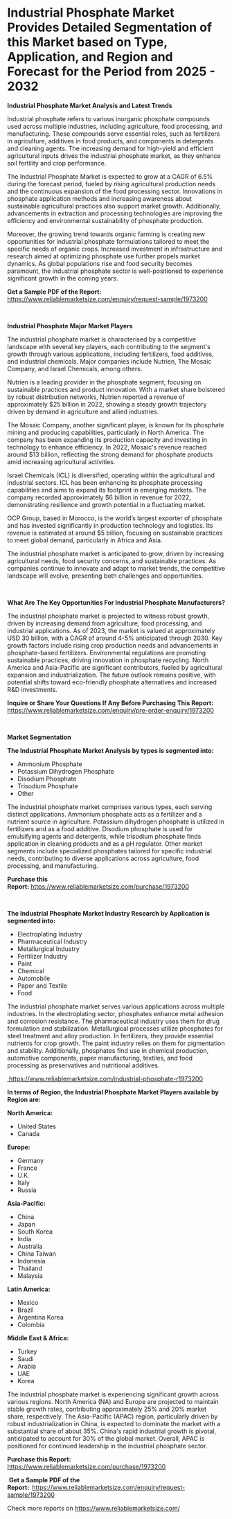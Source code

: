 <p><h1>Industrial Phosphate Market Provides Detailed Segmentation of this Market based on Type, Application, and Region and Forecast for the Period from 2025 - 2032</h1></p><p><strong>Industrial Phosphate Market Analysis and Latest Trends</strong></p>
<p><p>Industrial phosphate refers to various inorganic phosphate compounds used across multiple industries, including agriculture, food processing, and manufacturing. These compounds serve essential roles, such as fertilizers in agriculture, additives in food products, and components in detergents and cleaning agents. The increasing demand for high-yield and efficient agricultural inputs drives the industrial phosphate market, as they enhance soil fertility and crop performance.</p><p>The Industrial Phosphate Market is expected to grow at a CAGR of 6.5% during the forecast period, fueled by rising agricultural production needs and the continuous expansion of the food processing sector. Innovations in phosphate application methods and increasing awareness about sustainable agricultural practices also support market growth. Additionally, advancements in extraction and processing technologies are improving the efficiency and environmental sustainability of phosphate production.</p><p>Moreover, the growing trend towards organic farming is creating new opportunities for industrial phosphate formulations tailored to meet the specific needs of organic crops. Increased investment in infrastructure and research aimed at optimizing phosphate use further propels market dynamics. As global populations rise and food security becomes paramount, the industrial phosphate sector is well-positioned to experience significant growth in the coming years.</p></p>
<p><strong>Get a Sample PDF of the Report:&nbsp;</strong> <a href="https://www.reliablemarketsize.com/enquiry/request-sample/1973200?utm_campaign=2759&utm_medium=2&utm_source=Github&utm_content=ia&utm_term=03042025&utm_id=industrial-phosphate">https://www.reliablemarketsize.com/enquiry/request-sample/1973200</a></p>
<p>&nbsp;</p>
<p><strong>Industrial Phosphate Major Market Players</strong></p>
<p><p>The industrial phosphate market is characterised by a competitive landscape with several key players, each contributing to the segment's growth through various applications, including fertilizers, food additives, and industrial chemicals. Major companies include Nutrien, The Mosaic Company, and Israel Chemicals, among others.</p><p>Nutrien is a leading provider in the phosphate segment, focusing on sustainable practices and product innovation. With a market share bolstered by robust distribution networks, Nutrien reported a revenue of approximately $25 billion in 2022, showing a steady growth trajectory driven by demand in agriculture and allied industries.</p><p>The Mosaic Company, another significant player, is known for its phosphate mining and producing capabilities, particularly in North America. The company has been expanding its production capacity and investing in technology to enhance efficiency. In 2022, Mosaic's revenue reached around $13 billion, reflecting the strong demand for phosphate products amid increasing agricultural activities.</p><p>Israel Chemicals (ICL) is diversified, operating within the agricultural and industrial sectors. ICL has been enhancing its phosphate processing capabilities and aims to expand its footprint in emerging markets. The company recorded approximately $6 billion in revenue for 2022, demonstrating resilience and growth potential in a fluctuating market.</p><p>OCP Group, based in Morocco, is the world’s largest exporter of phosphate and has invested significantly in production technology and logistics. Its revenue is estimated at around $5 billion, focusing on sustainable practices to meet global demand, particularly in Africa and Asia.</p><p>The industrial phosphate market is anticipated to grow, driven by increasing agricultural needs, food security concerns, and sustainable practices. As companies continue to innovate and adapt to market trends, the competitive landscape will evolve, presenting both challenges and opportunities.</p></p>
<p>&nbsp;</p>
<p><strong>What Are The Key Opportunities For Industrial Phosphate Manufacturers?</strong></p>
<p><p>The industrial phosphate market is projected to witness robust growth, driven by increasing demand from agriculture, food processing, and industrial applications. As of 2023, the market is valued at approximately USD 30 billion, with a CAGR of around 4-5% anticipated through 2030. Key growth factors include rising crop production needs and advancements in phosphate-based fertilizers. Environmental regulations are promoting sustainable practices, driving innovation in phosphate recycling. North America and Asia-Pacific are significant contributors, fueled by agricultural expansion and industrialization. The future outlook remains positive, with potential shifts toward eco-friendly phosphate alternatives and increased R&D investments.</p></p>
<p><strong>Inquire or Share Your Questions If Any Before Purchasing This Report:</strong> <a href="https://www.reliablemarketsize.com/enquiry/pre-order-enquiry/1973200?utm_campaign=2759&utm_medium=2&utm_source=Github&utm_content=ia&utm_term=03042025&utm_id=industrial-phosphate">https://www.reliablemarketsize.com/enquiry/pre-order-enquiry/1973200</a></p>
<p>&nbsp;</p>
<p><strong>Market Segmentation</strong></p>
<p><strong>The Industrial Phosphate Market Analysis by types is segmented into:</strong></p>
<p><ul><li>Ammonium Phosphate</li><li>Potassium Dihydrogen Phosphate</li><li>Disodium Phosphate</li><li>Trisodium Phosphate</li><li>Other</li></ul></p>
<p><p>The industrial phosphate market comprises various types, each serving distinct applications. Ammonium phosphate acts as a fertilizer and a nutrient source in agriculture. Potassium dihydrogen phosphate is utilized in fertilizers and as a food additive. Disodium phosphate is used for emulsifying agents and detergents, while trisodium phosphate finds application in cleaning products and as a pH regulator. Other market segments include specialized phosphates tailored for specific industrial needs, contributing to diverse applications across agriculture, food processing, and manufacturing.</p></p>
<p><strong>Purchase this Report:&nbsp;</strong><a href="https://www.reliablemarketsize.com/purchase/1973200?utm_campaign=2759&utm_medium=2&utm_source=Github&utm_content=ia&utm_term=03042025&utm_id=industrial-phosphate">https://www.reliablemarketsize.com/purchase/1973200</a></p>
<p>&nbsp;</p>
<p><strong>The Industrial Phosphate Market Industry Research by Application is segmented into:</strong></p>
<p><ul><li>Electroplating Industry</li><li>Pharmaceutical Industry</li><li>Metallurgical Industry</li><li>Fertilizer Industry</li><li>Paint</li><li>Chemical</li><li>Automobile</li><li>Paper and Textile</li><li>Food</li></ul></p>
<p><p>The industrial phosphate market serves various applications across multiple industries. In the electroplating sector, phosphates enhance metal adhesion and corrosion resistance. The pharmaceutical industry uses them for drug formulation and stabilization. Metallurgical processes utilize phosphates for steel treatment and alloy production. In fertilizers, they provide essential nutrients for crop growth. The paint industry relies on them for pigmentation and stability. Additionally, phosphates find use in chemical production, automotive components, paper manufacturing, textiles, and food processing as preservatives and nutritional additives.</p></p>
<p><a href="https://www.reliablemarketsize.com/industrial-phosphate-r1973200?utm_campaign=2759&utm_medium=2&utm_source=Github&utm_content=ia&utm_term=03042025&utm_id=industrial-phosphate">&nbsp;https://www.reliablemarketsize.com/industrial-phosphate-r1973200</a></p>
<p><strong>In terms of Region, the Industrial Phosphate Market Players available by Region are:</strong></p>
<p>
    <p> <strong> North America: </strong>
        <ul>
            <li>United States</li>
            <li>Canada</li>
        </ul>
        </p> 
    <p> <strong> Europe: </strong>
        <ul>
            <li>Germany</li>
            <li>France</li>
            <li>U.K.</li>
            <li>Italy</li>
            <li>Russia</li>
        </ul>
        </p> 
    <p> <strong> Asia-Pacific: </strong>
        <ul>
            <li>China</li>
            <li>Japan</li>
            <li>South Korea</li>
            <li>India</li>
            <li>Australia</li>
            <li>China Taiwan</li>
            <li>Indonesia</li>
            <li>Thailand</li>
            <li>Malaysia</li>
        </ul>
        </p> 
    <p> <strong> Latin America: </strong>
        <ul>
            <li>Mexico</li>
            <li>Brazil</li>
            <li>Argentina Korea</li>
            <li>Colombia</li>
        </ul>
        </p> 
    <p> <strong> Middle East & Africa: </strong>
        <ul>
            <li>Turkey</li>
            <li>Saudi</li>
            <li>Arabia</li>
            <li>UAE</li>
            <li>Korea</li>
        </ul>
    </p>
    </p>
<p><p>The industrial phosphate market is experiencing significant growth across various regions. North America (NA) and Europe are projected to maintain stable growth rates, contributing approximately 25% and 20% market share, respectively. The Asia-Pacific (APAC) region, particularly driven by robust industrialization in China, is expected to dominate the market with a substantial share of about 35%. China's rapid industrial growth is pivotal, anticipated to account for 30% of the global market. Overall, APAC is positioned for continued leadership in the industrial phosphate sector.</p></p>
<p><strong>Purchase this Report: </strong><a href="https://www.reliablemarketsize.com/purchase/1973200?utm_campaign=2759&utm_medium=2&utm_source=Github&utm_content=ia&utm_term=03042025&utm_id=industrial-phosphate">https://www.reliablemarketsize.com/purchase/1973200</a></p>
<p>&nbsp;<strong>Get a Sample PDF of the Report:&nbsp;&nbsp;</strong><a href="https://www.reliablemarketsize.com/enquiry/request-sample/1973200?utm_campaign=2759&utm_medium=2&utm_source=Github&utm_content=ia&utm_term=03042025&utm_id=industrial-phosphate">https://www.reliablemarketsize.com/enquiry/request-sample/1973200</a></p>
<p><strong></strong></p>
<p>Check more reports on <a href="https://www.reliablemarketsize.com/?utm_campaign=2759&utm_medium=2&utm_source=Github&utm_content=ia&utm_term=03042025&utm_id=industrial-phosphate">https://www.reliablemarketsize.com/</a></p>